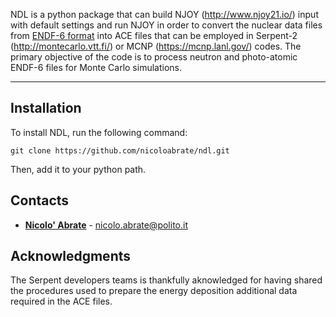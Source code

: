 NDL is a python package that can build NJOY (http://www.njoy21.io/) input with default settings and run NJOY in order to convert the nuclear data files from
[ENDF-6 format](https://www.oecd-nea.org/dbdata/data/manual-endf/endf102.pdf) into ACE files that can be employed in Serpent-2 (http://montecarlo.vtt.fi/) or MCNP (https://mcnp.lanl.gov/) codes.
The primary objective of the code is to process neutron and photo-atomic ENDF-6 files for Monte Carlo simulations.

 ***

## Installation

To install NDL, run the following command:

```
git clone https://github.com/nicoloabrate/ndl.git
```
Then, add it to your python path.
## Contacts

* [**Nicolo' Abrate**](http://www.nemo.polito.it/) - nicolo.abrate@polito.it

## Acknowledgments
The Serpent developers teams is thankfully aknowledged for having
shared the procedures used to prepare the energy deposition additional
data required in the ACE files.
